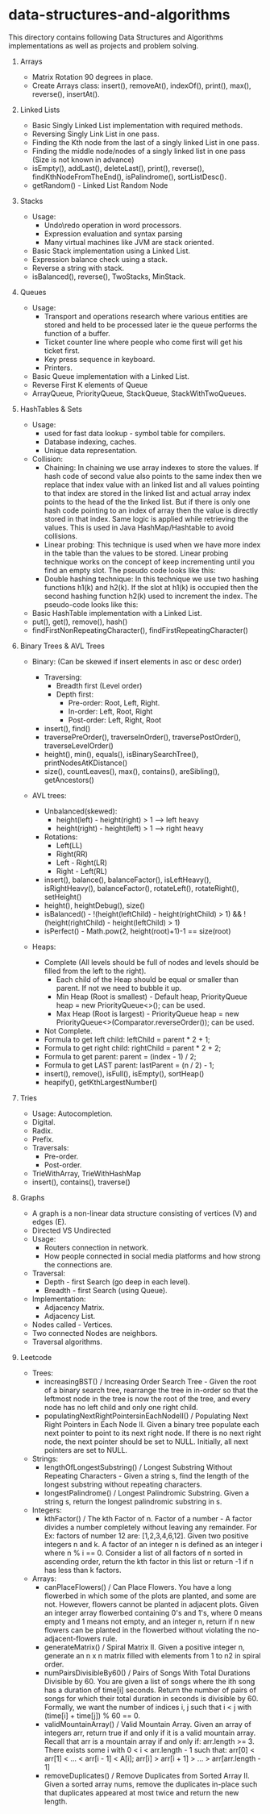 # data-structures-and-algorithms
This directory contains following Data Structures and Algorithms implementations as well as projects and problem solving.
1.  Arrays 
	- Matrix Rotation 90 degrees in place.
	- Create Arrays class: insert(), removeAt(), indexOf(), print(), max(), reverse(), insertAt().

2.  Linked Lists
	- Basic Singly Linked List implementation with required methods.
	- Reversing Singly Link List in one pass.
	- Finding the Kth node from the last of a singly linked List in one pass.
	- Finding the middle node/nodes of a singly linked list in one pass (Size is not known in advance)
	- isEmpty(), addLast(), deleteLast(), print(), reverse(), findKthNodeFromTheEnd(), isPalindrome(), sortListDesc().
	- getRandom() - Linked List Random Node
		
3.  Stacks
    - Usage: 
        - Undo\redo operation in word processors.
        - Expression evaluation and syntax parsing
        - Many virtual machines like JVM are stack oriented.
	- Basic Stack implementation using a Linked List.
	- Expression balance check using a stack.
	- Reverse a string with stack.	
	- isBalanced(), reverse(), TwoStacks, MinStack.
	
4.  Queues
    - Usage:
        - Transport and operations research where various entities are stored and held to be processed later ie the queue performs the function of a buffer.
        - Ticket counter line where people who come first will get his ticket first.
        - Key press sequence in keyboard.
        - Printers.
	- Basic Queue implementation with a Linked List.
	- Reverse First K elements of Queue
	- ArrayQueue, PriorityQueue, StackQueue, StackWithTwoQueues.

5.  HashTables & Sets
    - Usage:
        - used for fast data lookup - symbol table for compilers.
        - Database indexing, caches. 
        - Unique data representation.
    - Collision:
        - Chaining: In chaining we use array indexes to store the values. If hash code of second value also points to the same index then we replace that index value with an linked list and all values pointing to that index are stored in the linked list and actual array index points to the head of the the linked list. But if there is only one hash code pointing to an index of array then the value is directly stored in that index. Same logic is applied while retrieving the values. This is used in Java HashMap/Hashtable to avoid collisions.
        - Linear probing: This technique is used when we have more index in the table than the values to be stored. Linear probing technique works on the concept of keep incrementing until you find an empty slot. The pseudo code looks like this:
        - Double hashing technique: In this technique we use two hashing functions h1(k) and h2(k). If the slot at h1(k) is occupied then the second hashing function h2(k) used to increment the index. The pseudo-code looks like this:
    - Basic HashTable implementation with a Linked List.
    - put(), get(), remove(), hash()
    - findFirstNonRepeatingCharacter(), findFirstRepeatingCharacter()
    
6.  Binary Trees & AVL Trees
    - Binary: (Can be skewed if insert elements in asc or desc order)
        - Traversing:
            - Breadth first (Level order)
            - Depth first:
                - Pre-order: Root, Left, Right.
                - In-order: Left, Root, Right
                - Post-order: Left, Right, Root
        - insert(), find()
        - traversePreOrder(), traverseInOrder(), traversePostOrder(), traverseLevelOrder()
        - height(), min(), equals(), isBinarySearchTree(), printNodesAtKDistance()
        - size(), countLeaves(), max(), contains(), areSibling(), getAncestors()
        
    - AVL trees:
        - Unbalanced(skewed): 
            - height(left) - height(right) > 1 --> left heavy 
            - height(right) - height(left) > 1 --> right heavy
        - Rotations:
            - Left(LL)
            - Right(RR)
            - Left - Right(LR)
            - Right - Left(RL)
        - insert(), balance(), balanceFactor(), isLeftHeavy(), isRightHeavy(), balanceFactor(), rotateLeft(), rotateRight(), setHeight()
        - height(), heightDebug(), size()
        - isBalanced() - !(height(leftChild) - height(rightChild) > 1) && !(height(rightChild) - height(leftChild) > 1)
        - isPerfect() - Math.pow(2, height(root)+1)-1 == size(root)
    
    - Heaps:
        - Complete (All levels should be full of nodes and levels should be filled from the left to the right).
            - Each child of the Heap should be equal or smaller than parent. If not we need to bubble it up.
            - Min Heap (Root is smallest) - Default heap, PriorityQueue<Integer> heap = new PriorityQueue<>(); can be used. 
            - Max Heap (Root is largest)  - PriorityQueue<Integer> heap = new PriorityQueue<>(Comparator.reverseOrder()); can be used.
        - Not Complete.
        - Formula to get left child: leftChild = parent * 2 + 1;
        - Formula to get right child: rightChild = parent * 2 + 2;
        - Formula to get parent: parent = (index - 1) / 2;
        - Formula to get LAST parent: lastParent = (n / 2) - 1;
        - insert(), remove(), isFull(), isEmpty(), sortHeap()
        - heapify(), getKthLargestNumber()
        
7.  Tries
    - Usage: Autocompletion.
	- Digital.
	- Radix.
	- Prefix.
	- Traversals:
	    - Pre-order.
	    - Post-order.
	- TrieWithArray, TrieWithHashMap
	- insert(), contains(), traverse()      
	
8.  Graphs
    - A graph is a non-linear data structure consisting of vertices (V) and edges (E).
    - Directed VS Undirected
    - Usage: 
        - Routers connection in network.
        - How people connected in social media platforms and how strong the connections are.
    - Traversal:
        - Depth - first Search (go deep in each level).
        - Breadth - first Search (using Queue).
    - Implementation:
        - Adjacency Matrix.
        - Adjacency List.
    - Nodes called - Vertices.
    - Two connected Nodes are neighbors.
    - Traversal algorithms.
            
0.  Leetcode
    - Trees:
	    - increasingBST() / Increasing Order Search Tree - Given the root of a binary search tree, rearrange the tree in in-order so that the leftmost node in the tree is now the root of the tree, and every node has no left child and only one right child.
    	- populatingNextRightPointersinEachNodeII() / Populating Next Right Pointers in Each Node II. Given a binary tree populate each next pointer to point to its next right node. If there is no next right node, the next pointer should be set to NULL. Initially, all next pointers are set to NULL.
	- Strings:
	    - lengthOfLongestSubstring() / Longest Substring Without Repeating Characters - Given a string s, find the length of the longest substring without repeating characters.
    	- longestPalindrome() / Longest Palindromic Substring. Given a string s, return the longest palindromic substring in s.
	- Integers:
	    - kthFactor() / The kth Factor of n. Factor of a number - A factor divides a number completely without leaving any remainder. For Ex: factors of number 12 are: [1,2,3,4,6,12]. Given two positive integers n and k. A factor of an integer n is defined as an integer i where n % i == 0. Consider a list of all factors of n sorted in ascending order, return the kth factor in this list or return -1 if n has less than k factors.
	- Arrays:
	    - canPlaceFlowers() / Can Place Flowers. You have a long flowerbed in which some of the plots are planted, and some are not. However, flowers cannot be planted in adjacent plots. Given an integer array flowerbed containing 0's and 1's, where 0 means empty and 1 means not empty, and an integer n, return if n new flowers can be planted in the flowerbed without violating the no-adjacent-flowers rule.
	    - generateMatrix() / Spiral Matrix II. Given a positive integer n, generate an n x n matrix filled with elements from 1 to n2 in spiral order.
	    - numPairsDivisibleBy60() / Pairs of Songs With Total Durations Divisible by 60. You are given a list of songs where the ith song has a duration of time[i] seconds. Return the number of pairs of songs for which their total duration in seconds is divisible by 60. Formally, we want the number of indices i, j such that i < j with (time[i] + time[j]) % 60 == 0.
	    - validMountainArray() / Valid Mountain Array. Given an array of integers arr, return true if and only if it is a valid mountain array. Recall that arr is a mountain array if and only if: arr.length >= 3. There exists some i with 0 < i < arr.length - 1 such that: arr[0] < arr[1] < ... < arr[i - 1] < A[i]; arr[i] > arr[i + 1] > ... > arr[arr.length - 1]
        - removeDuplicates() / Remove Duplicates from Sorted Array II. Given a sorted array nums, remove the duplicates in-place such that duplicates appeared at most twice and return the new length.
        